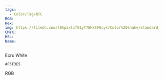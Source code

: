 ```yaml
---
tags:
  - Color/Tag/NTC
RGB:
Hex:
img: https://filedn.com/l0hpzxl1f01yT7GHxtF8cyk/Color%20Snake/standard_csv_to_svg/F5F3E5.svg
CMYK:
HSL:
Name:
---
```

Ecru White
```palette
#F5F3E5
```
RGB
